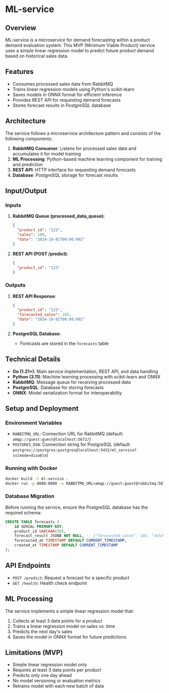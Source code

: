 # ML-service

## Overview

ML-service is a microservice for demand forecasting within a product demand evaluation system. This MVP (Minimum Viable Product) service uses a simple linear regression model to predict future product demand based on historical sales data.

## Features

- Consumes processed sales data from RabbitMQ
- Trains linear regression models using Python's scikit-learn
- Saves models in ONNX format for efficient inference
- Provides REST API for requesting demand forecasts
- Stores forecast results in PostgreSQL database

## Architecture

The service follows a microservice architecture pattern and consists of the following components:

1. **RabbitMQ Consumer**: Listens for processed sales data and accumulates it for model training
2. **ML Processing**: Python-based machine learning component for training and prediction
3. **REST API**: HTTP interface for requesting demand forecasts
4. **Database**: PostgreSQL storage for forecast results

## Input/Output

### Inputs

1. **RabbitMQ Queue (processed_data_queue)**:
   ```json
   {
     "product_id": "123",
     "sales": 100,
     "date": "2024-10-01T00:00:00Z"
   }
   ```

2. **REST API (POST /predict)**:
   ```json
   {
     "product_id": "123"
   }
   ```

### Outputs

1. **REST API Response**:
   ```json
   {
     "product_id": "123",
     "forecasted_sales": 105,
     "date": "2024-10-02T00:00:00Z"
   }
   ```

2. **PostgreSQL Database**:
   - Forecasts are stored in the `forecasts` table

## Technical Details

- **Go (1.21+)**: Main service implementation, REST API, and data handling
- **Python (3.11)**: Machine learning processing with scikit-learn and ONNX
- **RabbitMQ**: Message queue for receiving processed data
- **PostgreSQL**: Database for storing forecasts
- **ONNX**: Model serialization format for interoperability

## Setup and Deployment

### Environment Variables

- `RABBITMQ_URL`: Connection URL for RabbitMQ (default: `amqp://guest:guest@localhost:5672/`)
- `POSTGRES_DSN`: Connection string for PostgreSQL (default: `postgres://postgres:postgres@localhost:5432/ml_service?sslmode=disable`)

### Running with Docker

```bash
docker build -t ml-service .
docker run -p 8080:8080 -e RABBITMQ_URL=amqp://guest:guest@rabbitmq:5672/ -e POSTGRES_DSN=postgres://postgres:postgres@postgres:5432/ml_service?sslmode=disable ml-service
```

### Database Migration

Before running the service, ensure the PostgreSQL database has the required schema:

```sql
CREATE TABLE forecasts (
    id SERIAL PRIMARY KEY,
    product_id VARCHAR(50),
    forecast_result JSONB NOT NULL, -- {"forecasted_sales": 105, "date": "2024-10-02T00:00:00Z"}
    forecasted_at TIMESTAMP DEFAULT CURRENT_TIMESTAMP,
    created_at TIMESTAMP DEFAULT CURRENT_TIMESTAMP
);
```

## API Endpoints

- `POST /predict`: Request a forecast for a specific product
- `GET /health`: Health check endpoint

## ML Processing

The service implements a simple linear regression model that:

1. Collects at least 3 data points for a product
2. Trains a linear regression model on sales vs. time
3. Predicts the next day's sales
4. Saves the model in ONNX format for future predictions

## Limitations (MVP)

- Simple linear regression model only
- Requires at least 3 data points per product
- Predicts only one day ahead
- No model versioning or evaluation metrics
- Retrains model with each new batch of data